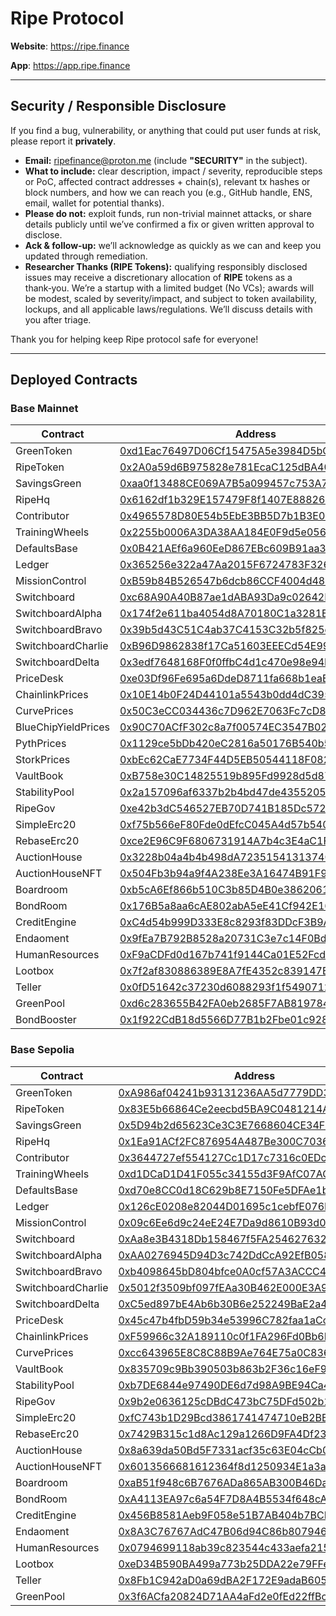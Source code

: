 # Ripe Protocol

**Website**: https://ripe.finance

**App**: https://app.ripe.finance

---

## Security / Responsible Disclosure

If you find a bug, vulnerability, or anything that could put user funds at risk, please report it **privately**.

- **Email:** ripefinance@proton.me (include **"SECURITY"** in the subject).
- **What to include:** clear description, impact / severity, reproducible steps or PoC, affected contract addresses + chain(s), relevant tx hashes or block numbers, and how we can reach you (e.g., GitHub handle, ENS, email, wallet for potential thanks).
- **Please do not:** exploit funds, run non-trivial mainnet attacks, or share details publicly until we’ve confirmed a fix or given written approval to disclose.
- **Ack & follow‑up:** we’ll acknowledge as quickly as we can and keep you updated through remediation.
- **Researcher Thanks (RIPE Tokens):** qualifying responsibly disclosed issues may receive a discretionary allocation of **RIPE** tokens as a thank‑you. We’re a startup with a limited budget (No VCs); awards will be modest, scaled by severity/impact, and subject to token availability, lockups, and all applicable laws/regulations. We’ll discuss details with you after triage.

Thank you for helping keep Ripe protocol safe for everyone!

---

## Deployed Contracts

### Base Mainnet

| Contract            | Address                                                                                                               |
| ------------------- | --------------------------------------------------------------------------------------------------------------------- |
| GreenToken          | [0xd1Eac76497D06Cf15475A5e3984D5bC03de7C707](https://basescan.org/address/0xd1Eac76497D06Cf15475A5e3984D5bC03de7C707) |
| RipeToken           | [0x2A0a59d6B975828e781EcaC125dBA40d7ee5dDC0](https://basescan.org/address/0x2A0a59d6B975828e781EcaC125dBA40d7ee5dDC0) |
| SavingsGreen        | [0xaa0f13488CE069A7B5a099457c753A7CFBE04d36](https://basescan.org/address/0xaa0f13488CE069A7B5a099457c753A7CFBE04d36) |
| RipeHq              | [0x6162df1b329E157479F8f1407E888260E0EC3d2b](https://basescan.org/address/0x6162df1b329E157479F8f1407E888260E0EC3d2b) |
| Contributor         | [0x4965578D80E54b5EbE3BB5D7b1B3E0425559C1D1](https://basescan.org/address/0x4965578D80E54b5EbE3BB5D7b1B3E0425559C1D1) |
| TrainingWheels      | [0x2255b0006A3DA38AA184E0F9d5e056C2d0448065](https://basescan.org/address/0x2255b0006A3DA38AA184E0F9d5e056C2d0448065) |
| DefaultsBase        | [0x0B421AEf6a960EeD867EBc609B91aa3501115085](https://basescan.org/address/0x0B421AEf6a960EeD867EBc609B91aa3501115085) |
| Ledger              | [0x365256e322a47Aa2015F6724783F326e9B24fA47](https://basescan.org/address/0x365256e322a47Aa2015F6724783F326e9B24fA47) |
| MissionControl      | [0xB59b84B526547b6dcb86CCF4004d48E619156CF3](https://basescan.org/address/0xB59b84B526547b6dcb86CCF4004d48E619156CF3) |
| Switchboard         | [0xc68A90A40B87ae1dABA93Da9c02642F8B74030F9](https://basescan.org/address/0xc68A90A40B87ae1dABA93Da9c02642F8B74030F9) |
| SwitchboardAlpha    | [0x174f2e611ba4054d8A70180C1a3281E459617f9B](https://basescan.org/address/0x174f2e611ba4054d8A70180C1a3281E459617f9B) |
| SwitchboardBravo    | [0x39b5d43C51C4ab37C4153C32b5f825d10d1a83aD](https://basescan.org/address/0x39b5d43C51C4ab37C4153C32b5f825d10d1a83aD) |
| SwitchboardCharlie  | [0xB96D9862838f17Ca51603EEECd54E99f33D3461d](https://basescan.org/address/0xB96D9862838f17Ca51603EEECd54E99f33D3461d) |
| SwitchboardDelta    | [0x3edf7648168F0f0ffbC4d1c470e98e94Df4019Ad](https://basescan.org/address/0x3edf7648168F0f0ffbC4d1c470e98e94Df4019Ad) |
| PriceDesk           | [0xe03Df96Fe695a6DdeD8711fa668b1eaE561C7A8C](https://basescan.org/address/0xe03Df96Fe695a6DdeD8711fa668b1eaE561C7A8C) |
| ChainlinkPrices     | [0x10E14b0F24D44101a5543b0dd4dC39554dBD9761](https://basescan.org/address/0x10E14b0F24D44101a5543b0dd4dC39554dBD9761) |
| CurvePrices         | [0x50C3eCC034436c7D962E7063Fc7cD8f05A97Bbc1](https://basescan.org/address/0x50C3eCC034436c7D962E7063Fc7cD8f05A97Bbc1) |
| BlueChipYieldPrices | [0x90C70ACfF302c8a7f00574EC3547B0221f39cD28](https://basescan.org/address/0x90C70ACfF302c8a7f00574EC3547B0221f39cD28) |
| PythPrices          | [0x1129ce5bDb420eC2816a50176B540b545a137F0c](https://basescan.org/address/0x1129ce5bDb420eC2816a50176B540b545a137F0c) |
| StorkPrices         | [0xbEc62CaE7734F44D5EB50544118F08289c2BF677](https://basescan.org/address/0xbEc62CaE7734F44D5EB50544118F08289c2BF677) |
| VaultBook           | [0xB758e30C14825519b895Fd9928d5d8748A71a944](https://basescan.org/address/0xB758e30C14825519b895Fd9928d5d8748A71a944) |
| StabilityPool       | [0x2a157096af6337b2b4bd47de435520572ed5a439](https://basescan.org/address/0x2a157096af6337b2b4bd47de435520572ed5a439) |
| RipeGov             | [0xe42b3dC546527EB70D741B185Dc57226cA01839D](https://basescan.org/address/0xe42b3dC546527EB70D741B185Dc57226cA01839D) |
| SimpleErc20         | [0xf75b566eF80Fde0dEfcC045A4d57b540eb43ddfD](https://basescan.org/address/0xf75b566eF80Fde0dEfcC045A4d57b540eb43ddfD) |
| RebaseErc20         | [0xce2E96C9F6806731914A7b4c3E4aC1F296d98597](https://basescan.org/address/0xce2E96C9F6806731914A7b4c3E4aC1F296d98597) |
| AuctionHouse        | [0x3228b04a4b4b498dA7235154131374077600989F](https://basescan.org/address/0x3228b04a4b4b498dA7235154131374077600989F) |
| AuctionHouseNFT     | [0x504Fb3b94a9f4A238Ee3A16474B91F99A3f26F3A](https://basescan.org/address/0x504Fb3b94a9f4A238Ee3A16474B91F99A3f26F3A) |
| Boardroom           | [0xb5cA6Ef866b510C3b85D4B0e3862061A569412D1](https://basescan.org/address/0xb5cA6Ef866b510C3b85D4B0e3862061A569412D1) |
| BondRoom            | [0x176B5a8aa6cAE802abA5eE41Cf942E16b5474437](https://basescan.org/address/0x176B5a8aa6cAE802abA5eE41Cf942E16b5474437) |
| CreditEngine        | [0xC4d54b999D333E8c8293f83DDcF3B9A19B76645F](https://basescan.org/address/0xC4d54b999D333E8c8293f83DDcF3B9A19B76645F) |
| Endaoment           | [0x9fEa7B792B8528a20731C3e7c14F0Bd6F7ae9dfE](https://basescan.org/address/0x9fEa7B792B8528a20731C3e7c14F0Bd6F7ae9dfE) |
| HumanResources      | [0xF9aCDFd0d167b741f9144Ca01E52FcdE16BE108b](https://basescan.org/address/0xF9aCDFd0d167b741f9144Ca01E52FcdE16BE108b) |
| Lootbox             | [0x7f2af830886389E8A7fE4352c839147E7aa929Af](https://basescan.org/address/0x7f2af830886389E8A7fE4352c839147E7aa929Af) |
| Teller              | [0x0fD51642c37230d6088293f1f5490712078085aD](https://basescan.org/address/0x0fD51642c37230d6088293f1f5490712078085aD) |
| GreenPool           | [0xd6c283655B42FA0eb2685F7AB819784F071459dc](https://basescan.org/address/0xd6c283655B42FA0eb2685F7AB819784F071459dc) |
| BondBooster         | [0x1f922CdB18d5566D77B1b2Fbe01c9285dCbc3c52](https://basescan.org/address/0x1f922CdB18d5566D77B1b2Fbe01c9285dCbc3c52) |

### Base Sepolia

| Contract           | Address                                                                                                                       |
| ------------------ | ----------------------------------------------------------------------------------------------------------------------------- |
| GreenToken         | [0xA986af04241b93131236AA5d7779DD348842F26A](https://sepolia.basescan.org/address/0xA986af04241b93131236AA5d7779DD348842F26A) |
| RipeToken          | [0x83E5b66864Ce2eecbd5BA9C0481214A559B5e84c](https://sepolia.basescan.org/address/0x83E5b66864Ce2eecbd5BA9C0481214A559B5e84c) |
| SavingsGreen       | [0x5D94b2d65623Ce3C3E7668604CE34F8091307Bd1](https://sepolia.basescan.org/address/0x5D94b2d65623Ce3C3E7668604CE34F8091307Bd1) |
| RipeHq             | [0x1Ea91ACf2FC876954A487Be300C703647d575C7E](https://sepolia.basescan.org/address/0x1Ea91ACf2FC876954A487Be300C703647d575C7E) |
| Contributor        | [0x3644727ef554127Cc1D17c7316c0EDce86B78065](https://sepolia.basescan.org/address/0x3644727ef554127Cc1D17c7316c0EDce86B78065) |
| TrainingWheels     | [0xd1DCaD1D41F055c34155d3F9AfC07AC558E173B5](https://sepolia.basescan.org/address/0xd1DCaD1D41F055c34155d3F9AfC07AC558E173B5) |
| DefaultsBase       | [0xd70e8CC0d18C629b8E7150Fe5DFAe1bCc9697743](https://sepolia.basescan.org/address/0xd70e8CC0d18C629b8E7150Fe5DFAe1bCc9697743) |
| Ledger             | [0x126cE0208e82044D01695c1cebfE076B6F4BD394](https://sepolia.basescan.org/address/0x126cE0208e82044D01695c1cebfE076B6F4BD394) |
| MissionControl     | [0x09c6Ee6d9c24eE24E7Da9d8610B93d0DAb11ba8B](https://sepolia.basescan.org/address/0x09c6Ee6d9c24eE24E7Da9d8610B93d0DAb11ba8B) |
| Switchboard        | [0xAa8e3B4318Db158467f5FA254627632c3E0Adb8f](https://sepolia.basescan.org/address/0xAa8e3B4318Db158467f5FA254627632c3E0Adb8f) |
| SwitchboardAlpha   | [0xAA0276945D94D3c742DdCcA92EfB0588CC17b3f6](https://sepolia.basescan.org/address/0xAA0276945D94D3c742DdCcA92EfB0588CC17b3f6) |
| SwitchboardBravo   | [0xb4098645bD804bfce0A0cf57A3ACCC45eF59245f](https://sepolia.basescan.org/address/0xb4098645bD804bfce0A0cf57A3ACCC45eF59245f) |
| SwitchboardCharlie | [0x5012f3509bf097fEAa30B462E000E3A9cc9dEb08](https://sepolia.basescan.org/address/0x5012f3509bf097fEAa30B462E000E3A9cc9dEb08) |
| SwitchboardDelta   | [0xC5ed897bE4Ab6b30B6e252249BaE2a4B86A08eDA](https://sepolia.basescan.org/address/0xC5ed897bE4Ab6b30B6e252249BaE2a4B86A08eDA) |
| PriceDesk          | [0x45c47b4fbD59b34e53996C782faa1aCc5E128872](https://sepolia.basescan.org/address/0x45c47b4fbD59b34e53996C782faa1aCc5E128872) |
| ChainlinkPrices    | [0xF59966c32A189110c0f1FA296Fd0Bb6D848824Ff](https://sepolia.basescan.org/address/0xF59966c32A189110c0f1FA296Fd0Bb6D848824Ff) |
| CurvePrices        | [0xcc643965E8C8C88B9Ae764E75a0C836EcC8689e8](https://sepolia.basescan.org/address/0xcc643965E8C8C88B9Ae764E75a0C836EcC8689e8) |
| VaultBook          | [0x835709c9Bb390503b863b2F36c16eF9ca5f958Ec](https://sepolia.basescan.org/address/0x835709c9Bb390503b863b2F36c16eF9ca5f958Ec) |
| StabilityPool      | [0xb7DE6844e97490DE6d7d98A9BE94Ca4809724b01](https://sepolia.basescan.org/address/0xb7DE6844e97490DE6d7d98A9BE94Ca4809724b01) |
| RipeGov            | [0x9b2e0636125cDBdC473bC75DFd502b1642B68ab1](https://sepolia.basescan.org/address/0x9b2e0636125cDBdC473bC75DFd502b1642B68ab1) |
| SimpleErc20        | [0xfC743b1D29Bcd3861741474710eB2BB7CFfF1fd7](https://sepolia.basescan.org/address/0xfC743b1D29Bcd3861741474710eB2BB7CFfF1fd7) |
| RebaseErc20        | [0x7429B315c1d8Ac129a1266D9FA4Df23F4CcF5052](https://sepolia.basescan.org/address/0x7429B315c1d8Ac129a1266D9FA4Df23F4CcF5052) |
| AuctionHouse       | [0x8a639da50Bd5F7331acf35c63E04cCb093F7d6D1](https://sepolia.basescan.org/address/0x8a639da50Bd5F7331acf35c63E04cCb093F7d6D1) |
| AuctionHouseNFT    | [0x6013566681612364f8d1250934E1a3a84e955EE2](https://sepolia.basescan.org/address/0x6013566681612364f8d1250934E1a3a84e955EE2) |
| Boardroom          | [0xaB51f948c6B7676ADa865AB300B46Da4DF098c95](https://sepolia.basescan.org/address/0xaB51f948c6B7676ADa865AB300B46Da4DF098c95) |
| BondRoom           | [0xA4113EA97c6a54F7D8A4B5534f648cAaBc733666](https://sepolia.basescan.org/address/0xA4113EA97c6a54F7D8A4B5534f648cAaBc733666) |
| CreditEngine       | [0x456B8581Aeb9F058e51B7AB404b7BCEaa91f2C26](https://sepolia.basescan.org/address/0x456B8581Aeb9F058e51B7AB404b7BCEaa91f2C26) |
| Endaoment          | [0x8A3C76767AdC47B06d94C86b807946c0558B441d](https://sepolia.basescan.org/address/0x8A3C76767AdC47B06d94C86b807946c0558B441d) |
| HumanResources     | [0x0794699118ab39c823544c433aefa2151dBF190c](https://sepolia.basescan.org/address/0x0794699118ab39c823544c433aefa2151dBF190c) |
| Lootbox            | [0xeD34B590BA499a773b25DDA22e79FFeEB15bdFF4](https://sepolia.basescan.org/address/0xeD34B590BA499a773b25DDA22e79FFeEB15bdFF4) |
| Teller             | [0x8Fb1C942aD0a69dBA2F172E9adaB605e652EC9D9](https://sepolia.basescan.org/address/0x8Fb1C942aD0a69dBA2F172E9adaB605e652EC9D9) |
| GreenPool          | [0x3f6ACfa20824D71AA4aFd2e0fEd22ffBc456B0bA](https://sepolia.basescan.org/address/0x3f6ACfa20824D71AA4aFd2e0fEd22ffBc456B0bA) |
